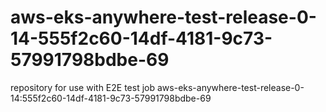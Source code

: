 # aws-eks-anywhere-test-release-0-14-555f2c60-14df-4181-9c73-57991798bdbe-69
repository for use with E2E test job aws-eks-anywhere-test-release-0-14:555f2c60-14df-4181-9c73-57991798bdbe-69
